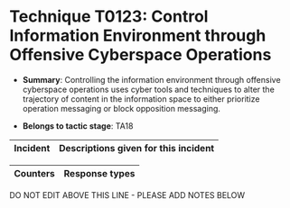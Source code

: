 # Technique T0123: Control Information Environment through Offensive Cyberspace Operations

* **Summary**: Controlling the information environment through offensive cyberspace operations uses cyber tools and techniques to alter the trajectory of  content in the information space to either prioritize operation messaging or block opposition messaging.

* **Belongs to tactic stage**: TA18


| Incident | Descriptions given for this incident |
| -------- | -------------------- |



| Counters | Response types |
| -------- | -------------- |


DO NOT EDIT ABOVE THIS LINE - PLEASE ADD NOTES BELOW